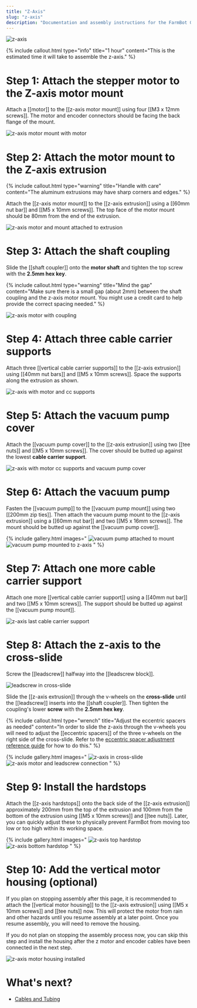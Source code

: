 ```yaml
---
title: "Z-Axis"
slug: "z-axis"
description: "Documentation and assembly instructions for the FarmBot Genesis z-axis"
---
```



![z-axis](_images/z-axis.png)

{%
include callout.html
type="info"
title="1 hour"
content="This is the estimated time it will take to assemble the z-axis."
%}

# Step 1: Attach the stepper motor to the Z-axis motor mount

Attach a [[motor]] to the [[z-axis motor mount]] using four [[M3 x 12mm screws]]. The motor and encoder connectors should be facing the back flange of the mount.

![z-axis motor mount with motor](_images/z-axis_motor_mount_with_motor.png)

# Step 2: Attach the motor mount to the Z-axis extrusion

{%
include callout.html
type="warning"
title="Handle with care"
content="The aluminum extrusions may have sharp corners and edges."
%}

Attach the [[z-axis motor mount]] to the [[z-axis extrusion]] using a [[60mm nut bar]] and [[M5 x 10mm screws]]. The top face of the motor mount should be 80mm from the end of the extrusion.

![z-axis motor and mount attached to extrusion](_images/z-axis_motor_and_mount_attached_to_extrusion.png)

# Step 3: Attach the shaft coupling

Slide the [[shaft coupler]] onto the **motor shaft** and tighten the top screw with the **2.5mm hex key**.

{%
include callout.html
type="warning"
title="Mind the gap"
content="Make sure there is a small gap (about 2mm) between the shaft coupling and the z-axis motor mount. You might use a credit card to help provide the correct spacing needed."
%}

![z-axis motor with coupling](_images/z-axis_motor_with_coupling.png)

# Step 4: Attach three cable carrier supports

Attach three [[vertical cable carrier supports]] to the [[z-axis extrusion]] using [[40mm nut bars]] and [[M5 x 10mm screws]]. Space the supports along the extrusion as shown.

![z-axis with motor and cc supports](_images/z-axis_with_motor_and_cc_supports.png)

# Step 5: Attach the vacuum pump cover

Attach the [[vacuum pump cover]] to the [[z-axis extrusion]] using two [[tee nuts]] and [[M5 x 10mm screws]]. The cover should be butted up against the lowest **cable carrier support**.

![z-axis with motor cc supports and vacuum pump cover](_images/z-axis_with_motor_cc_supports_and_vacuum_pump_cover.png)

# Step 6: Attach the vacuum pump

Fasten the [[vacuum pump]] to the [[vacuum pump mount]] using two [[200mm zip ties]]. Then attach the vacuum pump mount to the [[z-axis extrusion]] using a [[60mm nut bar]] and two [[M5 x 16mm screws]]. The mount should be butted up against the [[vacuum pump cover]].

{% include gallery.html images="
![vacuum pump attached to mount](_images/vacuum_pump_attached_to_mount.png)
![vacuum pump mounted to z-axis](_images/vacuum_pump_mounted_to_z-axis.png)
" %}

# Step 7: Attach one more cable carrier support

Attach one more [[vertical cable carrier support]] using a [[40mm nut bar]] and two [[M5 x 10mm screws]]. The support should be butted up against the [[vacuum pump mount]].

![z-axis last cable carrier support](_images/z-axis_last_cable_carrier_support.png)

# Step 8: Attach the z-axis to the cross-slide

Screw the [[leadscrew]] halfway into the [[leadscrew block]].

![leadscrew in cross-slide](_images/leadscrew_in_cross-slide.png)

Slide the [[z-axis extrusion]] through the v-wheels on the **cross-slide** until the [[leadscrew]] inserts into the [[shaft coupler]]. Then tighten the coupling's lower **screw** with the **2.5mm hex key**.

{%
include callout.html
type="wrench"
title="Adjust the eccentric spacers as needed"
content="In order to slide the z-axis through the v-wheels you will need to adjust the [[eccentric spacers]] of the three v-wheels on the right side of the cross-slide. Refer to the [eccentric spacer adjustment reference guide](../extras/reference/eccentric-spacer-adjustment.md) for how to do this."
%}

{% include gallery.html images="
![z-axis in cross-slide](_images/z-axis_in_cross-slide.png)
![z-axis motor and leadscrew connection](_images/z-axis_motor_and_leadscrew_connection.png)
" %}

# Step 9: Install the hardstops

Attach the [[z-axis hardstops]] onto the back side of the [[z-axis extrusion]] approximately 200mm from the top of the extrusion and 100mm from the bottom of the extrusion using [[M5 x 10mm screws]] and [[tee nuts]]. Later, you can quickly adjust these to physically prevent FarmBot from moving too low or too high within its working space.

{% include gallery.html images="
![z-axis top hardstop](_images/z-axis_top_hardstop.png)
![z-axis bottom hardstop](_images/z-axis_bottom_hardstop.png)
" %}

# Step 10: Add the vertical motor housing (optional)

If you plan on stopping assembly after this page, it is recommended to attach the [[vertical motor housing]] to the [[z-axis extrusion]] using [[M5 x 10mm screws]] and [[tee nuts]] now. This will protect the motor from rain and other hazards until you resume assembly at a later point. Once you resume assembly, you will need to remove the housing.

If you do not plan on stopping the assembly process now, you can skip this step and install the housing after the z motor and encoder cables have been connected in the next step.

![z-axis motor housing installed](_images/z-axis_motor_housing_installed.png)


# What's next?

 * [Cables and Tubing](cables-and-tubing.md)
